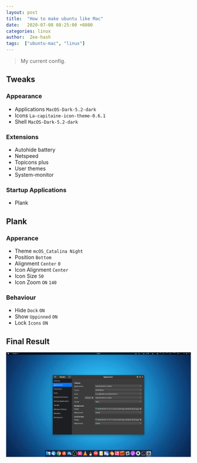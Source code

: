 ```yaml
---
layout: post
title:  "How to make ubuntu like Mac"
date:   2020-07-08 08:25:00 +0800
categories: linux
author:  Zee-hash
tags:  ["ubuntu-mac", "linux"]
---
```

> My current config.

## Tweaks  
### Appearance  
+ Applications `MacOS-Dark-5.2-dark`  
+ Icons `La-capitaine-icon-theme-0.6.1`  
+ Shell `MacOS-Dark-5.2-dark`  

### Extensions  
+ Autohide battery  
+ Netspeed  
+ Topicons plus  
+ User themes  
+ System-monitor  

### Startup Applications  
+ Plank  

## Plank  
### Apperance  
+ Theme `mcOS_Catalina Night`  
+ Position `Bottom`  
+ Alignment `Center` `0`  
+ Icon Alignment `Center`  
+ Icon Size `50`  
+ Icon Zoom `ON` `140`
### Behaviour  
+ Hide `Dock` `ON`  
+ Show `Uppinned` `ON`  
+ Lock `Icons` `ON`

## Final Result  
![效果图](/assets/images/post_images/20200708desktop.png)